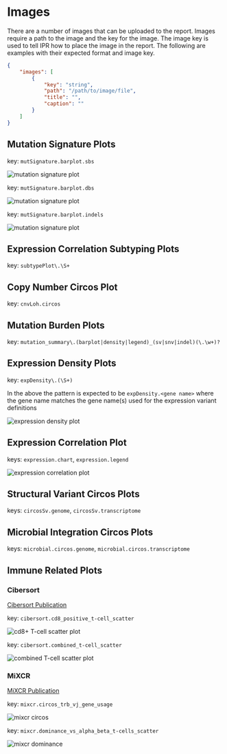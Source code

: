 # Images

There are a number of images that can be uploaded to the report. Images require a path to the image
and the key for the image. The image key is used to tell IPR how to place the image in the report.
The following are examples with their expected format and image key.

```json
{
    "images": [
        {
            "key": "string",
            "path": "/path/to/image/file",
            "title": "",
            "caption": ""
        }
    ]
}
```

## Mutation Signature Plots

key: `mutSignature.barplot.sbs`

![mutation signature plot](../images/mutation_signature.sbs.png)

key: `mutSignature.barplot.dbs`

![mutation signature plot](../images/mutation_signature.dbs.png)

key: `mutSignature.barplot.indels`

![mutation signature plot](../images/mutation_signature.indels.png)


## Expression Correlation Subtyping Plots

key: `subtypePlot\.\S+`

## Copy Number Circos Plot

key: `cnvLoh.circos`

## Mutation Burden Plots

key: `mutation_summary\.(barplot|density|legend)_(sv|snv|indel)(\.\w+)?`

## Expression Density Plots

key: `expDensity\.(\S+)`

In the above the pattern is expected to be `expDensity.<gene name>` where the gene name
matches the gene name(s) used for the expression variant definitions

![expression density plot](../images/expression_density.png)

## Expression Correlation Plot

keys: `expression.chart`, `expression.legend`

![expression correlation plot](../images/expression_correlation.png)

## Structural Variant Circos Plots

keys: `circosSv.genome`, `circosSv.transcriptome`

## Microbial Integration Circos Plots

keys: `microbial.circos.genome`, `microbial.circos.transcriptome`

## Immune Related Plots

### Cibersort

[Cibersort Publication](https://www.nature.com/articles/nmeth.3337)

key: `cibersort.cd8_positive_t-cell_scatter`

![cd8+ T-cell scatter plot](../images/cibersort.cd8_positive_t-cell_scatter.png)

key: `cibersort.combined_t-cell_scatter`

![combined T-cell scatter plot](../images/cibersort.combined_t-cell_scatter.png)

### MiXCR

[MiXCR Publication](https://pubmed.ncbi.nlm.nih.gov/25924071/)

key: `mixcr.circos_trb_vj_gene_usage`

![mixcr circos](../images/mixcr.circos_trb_vj_gene_usage.png)

key: `mixcr.dominance_vs_alpha_beta_t-cells_scatter`

![mixcr dominance](../images/mixcr.dominance_vs_alpha_beta_t-cells_scatter.png)
